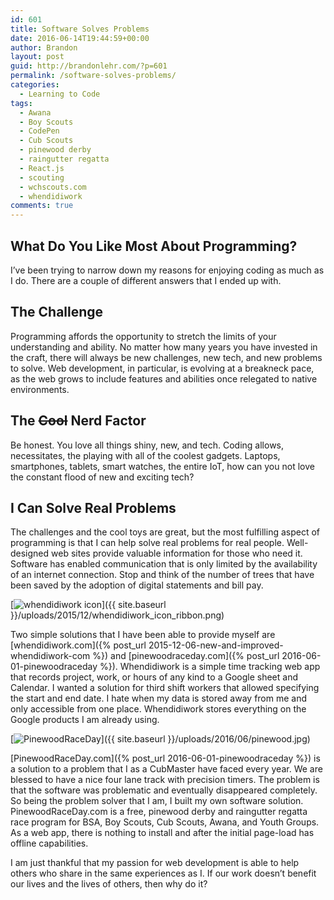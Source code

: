 ```yaml
---
id: 601
title: Software Solves Problems
date: 2016-06-14T19:44:59+00:00
author: Brandon
layout: post
guid: http://brandonlehr.com/?p=601
permalink: /software-solves-problems/
categories:
  - Learning to Code
tags:
  - Awana
  - Boy Scouts
  - CodePen
  - Cub Scouts
  - pinewood derby
  - raingutter regatta
  - React.js
  - scouting
  - wchscouts.com
  - whendidiwork
comments: true
---
```

## What Do You Like Most About Programming?

I&#8217;ve been trying to narrow down my reasons for enjoying coding as much as I do. There are a couple of different answers that I ended up with.

## The Challenge

Programming affords the opportunity to stretch the limits of your understanding and ability. No matter how many years you have invested in the craft, there will always be new challenges, new tech, and new problems to solve. Web development, in particular, is evolving at a breakneck pace, as the web grows to include features and abilities once relegated to native environments.

## The <del>Cool</del> Nerd Factor

Be honest. You love all things shiny, new, and tech. Coding allows, necessitates, the playing with all of the coolest gadgets. Laptops, smartphones, tablets, smart watches, the entire IoT, how can you not love the constant flood of new and exciting tech?

## I Can Solve Real Problems

The challenges and the cool toys are great, but the most fulfilling aspect of programming is that I can help solve real problems for real people. Well-designed web sites provide valuable information for those who need it. Software has enabled communication that is only limited by the availability of an internet connection. Stop and think of the number of trees that have been saved by the adoption of digital statements and bill pay.

[<img class="img-md img-center" src="{{ site.baseurl }}/uploads/2015/12/whendidiwork_icon_ribbon.png?fit=600%2C600" alt="whendidiwork icon" srcset="{{ site.baseurl }}/uploads/2015/12/whendidiwork_icon_ribbon.png?w=600 600w, {{ site.baseurl }}/uploads/2015/12/whendidiwork_icon_ribbon.png?resize=150%2C150 150w, {{ site.baseurl }}/uploads/2015/12/whendidiwork_icon_ribbon.png?resize=300%2C300 300w" sizes="(max-width: 600px) 100vw, 600px" data-recalc-dims="1" />]({{ site.baseurl }}/uploads/2015/12/whendidiwork_icon_ribbon.png)

Two simple solutions that I have been able to provide myself are [whendidiwork.com]({% post_url 2015-12-06-new-and-improved-whendidiwork-com %}) and [pinewoodraceday.com]({% post_url  2016-06-01-pinewoodraceday %}). Whendidiwork is a simple time tracking web app that records project, work, or hours of any kind to a Google sheet and Calendar. I wanted a solution for third shift workers that allowed specifying the start and end date. I hate when my data is stored away from me and only accessible from one place. Whendidiwork stores everything on the Google products I am already using.

[<img class="img-md img-center" src="{{ site.baseurl }}/uploads/2016/06/pinewood.jpg?fit=640%2C345" alt="PinewoodRaceDay" srcset="{{ site.baseurl }}/uploads/2016/06/pinewood.jpg?w=1275 1275w, {{ site.baseurl }}/uploads/2016/06/pinewood.jpg?resize=300%2C162 300w, {{ site.baseurl }}/uploads/2016/06/pinewood.jpg?resize=1024%2C553 1024w" sizes="(max-width: 640px) 100vw, 640px" data-recalc-dims="1" />]({{ site.baseurl }}/uploads/2016/06/pinewood.jpg)

[PinewoodRaceDay.com]({% post_url  2016-06-01-pinewoodraceday %}) is a solution to a problem that I as a CubMaster have faced every year. We are blessed to have a nice four lane track with precision timers. The problem is that the software was problematic and eventually disappeared completely. So being the problem solver that I am, I built my own software solution. PinewoodRaceDay.com is a free, pinewood derby and raingutter regatta race program for BSA, Boy Scouts, Cub Scouts, Awana, and Youth Groups. As a web app, there is nothing to install and after the initial page-load has offline capabilities.

I am just thankful that my passion for web development is able to help others who share in the same experiences as I. If our work doesn&#8217;t benefit our lives and the lives of others, then why do it?